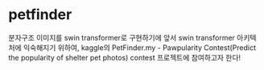 # petfinder

분자구조 이미지를 swin transformer로 구현하기에 앞서 swin transformer 아키텍처에 익숙해지기 위하여, 
kaggle의 PetFinder.my - Pawpularity Contest(Predict the popularity of shelter pet photos) contest 프로젝트에 참여하고자 한다!
